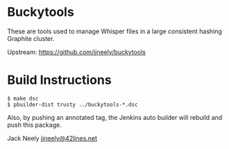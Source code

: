 Buckytools
==========

These are tools used to manage Whisper files in a large consistent hashing
Graphite cluster.

Upstream: https://github.com/jjneely/buckytools

Build Instructions
==================

    $ make dsc
    $ pbuilder-dist trusty ../buckytools-*.dsc

Also, by pushing an annotated tag, the Jenkins auto builder will rebuild and
push this package.

Jack Neely
jjneely@42lines.net
